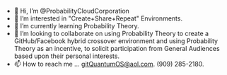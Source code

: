 - 👋 Hi, I’m @ProbabilityCloudCorporation
- 👀 I’m interested in "Create+Share+Repeat" Environments.
- 🌱 I’m currently learning Probability Theory.
- 💞️ I’m looking to collaborate on using Probability Theory 
to create a GitHub/Facebook hybrid crossover environment and 
using Probability Theory as an incentive, to solicit participation
from General Audiences based upon their personal interests.
- 📫 How to reach me ... gitQuantumOS@aol.com. (909) 285-2180.

<!---
ProbabilityCloudCorporation/ProbabilityCloudCorporation is a ✨ special ✨ repository because its `README.md` (this file) appears on your GitHub profile.
You can click the Preview link to take a look at your changes.
--->
